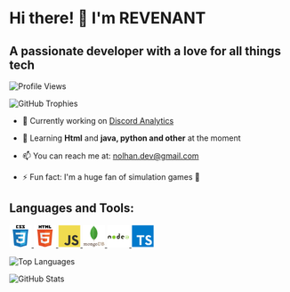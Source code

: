 # Hi there! 👋 I'm REVENANT

## A passionate developer with a love for all things tech

![Profile Views](https://komarev.com/ghpvc/?username=rakeshsarkar9711&label=Profile%20views&color=0e75b6&style=flat)

![GitHub Trophies](https://github-profile-trophy.vercel.app/?username=rakeshsarkar9711)

- 🔭 Currently working on [Discord Analytics](https://discordanalytics.xyz)

- 🌱 Learning **Html** and **java, python and other** at the moment

- 📫 You can reach me at: [nolhan.dev@gmail.com](mailto:nolhan.dev@gmail.com)

- ⚡ Fun fact: I'm a huge fan of simulation games 👀

## Languages and Tools:

<p align="left">
  <a href="https://www.w3schools.com/css/" target="_blank" rel="noreferrer">
    <img src="https://raw.githubusercontent.com/devicons/devicon/master/icons/css3/css3-original-wordmark.svg" alt="css3" width="40" height="40"/>
  </a>
  <a href="https://www.w3.org/html/" target="_blank" rel="noreferrer">
    <img src="https://raw.githubusercontent.com/devicons/devicon/master/icons/html5/html5-original-wordmark.svg" alt="html5" width="40" height="40"/>
  </a>
  <a href="https://developer.mozilla.org/en-US/docs/Web/JavaScript" target="_blank" rel="noreferrer">
    <img src="https://raw.githubusercontent.com/devicons/devicon/master/icons/javascript/javascript-original.svg" alt="javascript" width="40" height="40"/>
  </a>
  <a href="https://www.mongodb.com/" target="_blank" rel="noreferrer">
    <img src="https://raw.githubusercontent.com/devicons/devicon/master/icons/mongodb/mongodb-original-wordmark.svg" alt="mongodb" width="40" height="40"/>
  </a>
  <a href="https://nodejs.org" target="_blank" rel="noreferrer">
    <img src="https://raw.githubusercontent.com/devicons/devicon/master/icons/nodejs/nodejs-original-wordmark.svg" alt="nodejs" width="40" height="40"/>
  </a>
  <a href="https://www.typescriptlang.org/" target="_blank" rel="noreferrer">
    <img src="https://raw.githubusercontent.com/devicons/devicon/master/icons/typescript/typescript-original.svg" alt="typescript" width="40" height="40"/>
  </a>
</p>

![Top Languages](https://github-readme-stats.vercel.app/api/top-langs?username=rakeshsarkar9711&show_icons=true&theme=onedark&locale=en&layout=compact)

![GitHub Stats](https://github-readme-stats.vercel.app/api?username=rakeshsarkar9711&show_icons=true&theme=onedark&locale=en)
